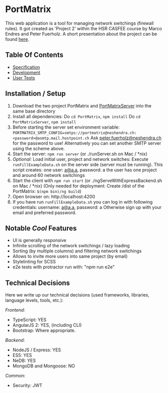 # PortMatrix []()

This web application is a tool for managing network switchings (firewall rules). It got created as 'Project 2' within the HSR CASFEE course by Marco Endres and Peter Fuerholz.
A short presentation about the project can be found [here](https://docs.google.com/presentation/d/1apz2Q9Dheh4vbxBXXWGfgO7p8EfKa0dpfItsgC_0K4M/pub?start=true&loop=true&delayms=3000).

## Table Of Contents
* [Specification](Specification.MD)
* [Development](Development.MD)
* [User Tests](UserTests.MD)

## Installation / Setup
1. Download the two project PortMatrix and [PortMatrixServer](https://github.com/peterfuerholzhsrch/PortMatrixServer) into the same base directory
2. Install all dependencies:
   Do `cd PortMatrix`, `npm install`
   Do `cd PortMatrixServer`, `npm install`
3. Before starting the server set environment variable:
   `PORTMATRIX_SMTP_CONFIG=smtps://portmatrix@neshendra.ch:<password>@asmtp.mail.hostpoint.ch`
   Ask peter.fuerholz@neshendra.ch for the password to use!
   Alternatively you can set another SMTP server using the scheme above.
4. Start the server: `npm run server` (or ./runServer.sh on Mac / *nix)
5. _Optional:_ Load initial user, project and network switches: 
   Execute `runFillExampleData.sh` on the server side (server must be running).
   This script creates:
   one user: a@a.a, password: a
   the user has one project and around 60 network switchings
6. Start the client with `npm run start` (or ./ngServeWithExpressBackend.sh on Mac / *nix)
   (Only needed for deployment: Create /dist of the PortMatrix: `$(npm bin)/ng build`)
7. Open browser on: http://localhost:4200
8. If you have run `runFillExampleData.sh` you can log in with following credentials: username: a@a.a, password: a
   Otherwise sign up with your email and preferred password.


## Notable *Cool* Features

* UI is generally responsive 
* Infinite scrolling of the network switchings / lazy loading
* Sorting (by multiple columns) and filtering network switchings
* Allows to invite more users into same project (by email)
* Stylelinting for SCSS
* e2e tests with protractor run with: "npm run e2e"



## Technical Decisions

Here we write up our technical decisions (used frameworks, libraries, language levels, tools, etc.):

_Frontend:_

* TypeScript: YES 
* AngularJS 2: YES, (including CLI)
* Bootstrap: Where appropriate.

_Backend:_

* NodeJS / Express: YES
* ES5: YES
* NeDB: YES
* MongoDB and Mongoose: NO

_Common:_

* Security: JWT


